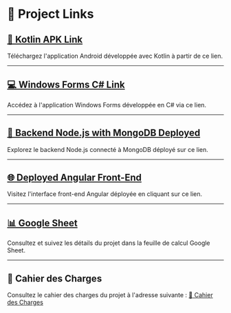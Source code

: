 # **🚀 Project Links**

## **[📱 Kotlin APK Link](https://drive.google.com/drive/folders/1fs8Z5_kWvz6fAOSPuaEfdex___tkSoeB?usp=sharing)**

Téléchargez l'application Android développée avec Kotlin à partir de ce lien.

---

## **[💻 Windows Forms C# Link](https://drive.google.com/drive/folders/1Ea5BHcKwjJtcl8LuKmAVIUco_-cPwTmy)**

Accédez à l'application Windows Forms développée en C# via ce lien.

---

## **[🔗 Backend Node.js with MongoDB Deployed](https://mbdsp10etu1095-etu1008-etu1044-etu1208.onrender.com/api/objets)**

Explorez le backend Node.js connecté à MongoDB déployé sur ce lien.

---

## **[🌐 Deployed Angular Front-End](https://mbdsp10etu1095-etu1008-etu1044-etu1208-1.onrender.com)**

Visitez l'interface front-end Angular déployée en cliquant sur ce lien.

---

## **[📊 Google Sheet](https://docs.google.com/spreadsheets/d/1CwGnhPhaVx4_0yEChsjoSQEtL_3N-q_7CsFtyEDRSgg/edit?usp=sharing)**

Consultez et suivez les détails du projet dans la feuille de calcul Google Sheet.

---

## **📜 Cahier des Charges**

Consultez le cahier des charges du projet à l'adresse suivante :
[📂 Cahier des Charges](https://drive.google.com/file/d/1uZ3fHYNpw00_3dp9-CmayFHyH_MXZRUC/view?usp=sharing)

